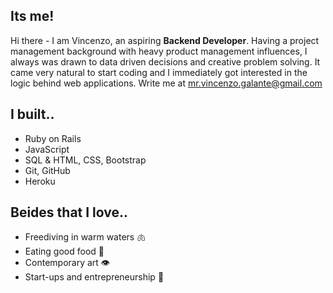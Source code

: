 ## Its me!
Hi there - I am Vincenzo, an aspiring **Backend Developer**. Having a project management background with heavy product management influences, I always was drawn to data driven decisions and creative problem solving. It came very natural to start coding and I immediately got interested in the logic behind web applications. Write me at mr.vincenzo.galante@gmail.com

## I built..
- Ruby on Rails 
- JavaScript
- SQL & HTML, CSS, Bootstrap
- Git, GitHub
- Heroku

## Beides that I love..
- Freediving in warm waters 🫁 
- Eating good food 👄 
- Contemporary art 👁  
- Start-ups and entrepreneurship 🧠
